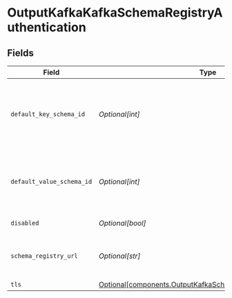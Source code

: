 # OutputKafkaKafkaSchemaRegistryAuthentication


## Fields

| Field                                                                                                                              | Type                                                                                                                               | Required                                                                                                                           | Description                                                                                                                        |
| ---------------------------------------------------------------------------------------------------------------------------------- | ---------------------------------------------------------------------------------------------------------------------------------- | ---------------------------------------------------------------------------------------------------------------------------------- | ---------------------------------------------------------------------------------------------------------------------------------- |
| `default_key_schema_id`                                                                                                            | *Optional[int]*                                                                                                                    | :heavy_minus_sign:                                                                                                                 | Used when __keySchemaIdOut is not present, to transform key values, leave blank if key transformation is not required by default.  |
| `default_value_schema_id`                                                                                                          | *Optional[int]*                                                                                                                    | :heavy_minus_sign:                                                                                                                 | Used when __valueSchemaIdOut is not present, to transform _raw, leave blank if value transformation is not required by default.    |
| `disabled`                                                                                                                         | *Optional[bool]*                                                                                                                   | :heavy_minus_sign:                                                                                                                 | Enable Schema Registry                                                                                                             |
| `schema_registry_url`                                                                                                              | *Optional[str]*                                                                                                                    | :heavy_minus_sign:                                                                                                                 | URL for access to the Confluent Schema Registry, i.e.: http://localhost:8081                                                       |
| `tls`                                                                                                                              | [Optional[components.OutputKafkaSchemasTLSSettingsClientSide]](../../models/components/outputkafkaschemastlssettingsclientside.md) | :heavy_minus_sign:                                                                                                                 | N/A                                                                                                                                |